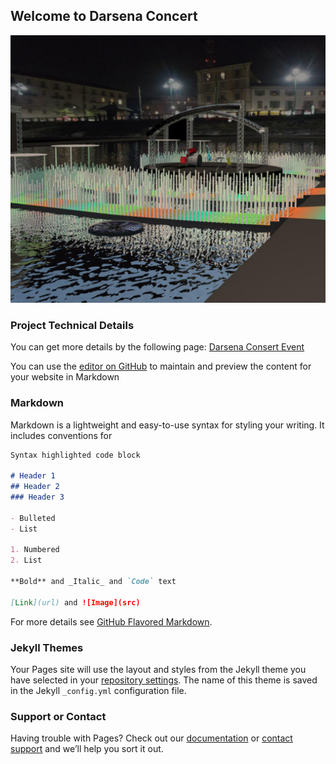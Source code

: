 
## Welcome to Darsena Concert

![](render1.jpg?raw=true)


### Project Technical Details
You can get more details by the following page: [Darsena Consert Event](http://concert.darsena.dx.am) 








You can use the [editor on GitHub](https://github.com/negarkk/DarsenaConcert/edit/master/index.md) to maintain and preview the content for your website in Markdown 

### Markdown

Markdown is a lightweight and easy-to-use syntax for styling your writing. It includes conventions for

```markdown
Syntax highlighted code block

# Header 1
## Header 2
### Header 3

- Bulleted
- List

1. Numbered
2. List

**Bold** and _Italic_ and `Code` text

[Link](url) and ![Image](src)
```

For more details see [GitHub Flavored Markdown](https://guides.github.com/features/mastering-markdown/).

### Jekyll Themes

Your Pages site will use the layout and styles from the Jekyll theme you have selected in your [repository settings](https://github.com/negarkk/DarsenaConcert/settings). The name of this theme is saved in the Jekyll `_config.yml` configuration file.

### Support or Contact

Having trouble with Pages? Check out our [documentation](https://help.github.com/categories/github-pages-basics/) or [contact support](https://github.com/contact) and we’ll help you sort it out.
